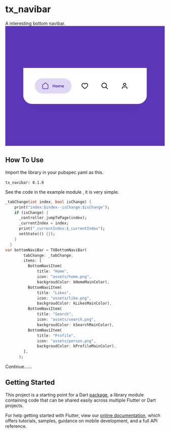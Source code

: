 # tx_navibar

A interesting bottom navibar.
![example.gif](https://github.com/TaurusXi/TxNaviBar/blob/master/example.gif)


## How To Use

Import the library in your pubspec.yaml as this.

``` tx_navibar: 0.1.0 ```

See the code in the example module , it is very simple. 

```dart
_tabChange(int index, bool isChange) {
    print("index:$index--isChange:$isChange");
    if (isChange) {
      _controller.jumpToPage(index);
      _currentIndex = index;
      print("_currentIndex:$_currentIndex");
      setState(() {});
    }
  }
var bottomNaviBar = TXBottomNaviBar(
        tabChange: _tabChange,
        items: [
          BottomNaviItem(
              title: "Home",
              icon: "assets/home.png",
              backgroudColor: kHomeMainColor),
          BottomNaviItem(
              title: "Likes",
              icon: "assets/like.png",
              backgroudColor: kLikesMainColor),
          BottomNaviItem(
              title: "Search",
              icon: "assets/search.png",
              backgroudColor: kSearchMainColor),
          BottomNaviItem(
              title: "Profile",
              icon: "assets/person.png",
              backgroudColor: kProfileMainColor),
        ],
      );
```

Continue......

## Getting Started

This project is a starting point for a Dart
[package](https://flutter.io/developing-packages/),
a library module containing code that can be shared easily across
multiple Flutter or Dart projects.

For help getting started with Flutter, view our 
[online documentation](https://flutter.io/docs), which offers tutorials, 
samples, guidance on mobile development, and a full API reference.
